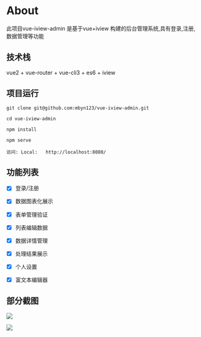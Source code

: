 # About

此项目vue-iview-admin 是基于vue+iview 构建的后台管理系统,具有登录,注册,数据管理等功能

## 技术栈

vue2 + vue-router + vue-cli3 + es6 + iview

## 项目运行

    git clone git@github.com:mbyn123/vue-iview-admin.git
    
    cd vue-iview-admin
    
    npm install
    
    npm serve
    
    访问: Local:   http://localhost:8080/

    
## 功能列表

- [x] 登录/注册
- [x] 数据图表化展示
- [x] 表单管理验证
- [x] 列表编辑数据
- [x] 数据详情管理
- [x] 处理结果展示
- [x] 个人设置
- [x] 富文本编辑器


## 部分截图

![](http://pvyuh1z0q.bkt.clouddn.com/%E5%BE%AE%E4%BF%A1%E6%88%AA%E5%9B%BE_20190809191038.png)

![](http://pvyuh1z0q.bkt.clouddn.com/%E5%BE%AE%E4%BF%A1%E6%88%AA%E5%9B%BE_20190809191416.png)